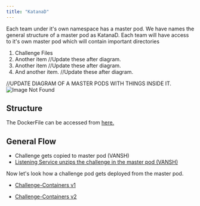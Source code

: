 ```yaml
---
title: "KatanaD"
---
```


Each team under it's own namespace has a master pod. We have names the general structure of a master pod as KatanaD. Each team will have access to it's own master pod which will contain important directories

1. Challenge Files
2. Another item //Update these after diagram.
3. Another item //Update these after diagram.
4. And another item. //Update these after diagram.

//UPDATE DIAGRAM OF A MASTER PODS WITH THINGS INSIDE IT.
![Image Not Found](/team-pods-architecture.png)

## Structure

The DockerFile can be accessed from [here.](https://github.com/sdslabs/katanad/blob/mainpod/Dockerfile)

## General Flow

- Challenge gets copied to master pod (VANSH)
- [Listening Service unzips the challenge in the master pod (VANSH) ](../KatanaD/v1.md)

Now let's look how a challenge pod gets deployed from the master pod.

- [Challenge-Containers v1](/KatanaD/v1/)

- [Challenge-Containers v2](/KatanaD/v2)
